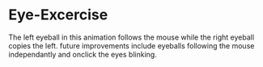 # Eye-Excercise
The left eyeball in this animation follows the mouse while the right eyeball copies the left. future improvements include eyeballs following the mouse independantly and onclick the eyes blinking.

